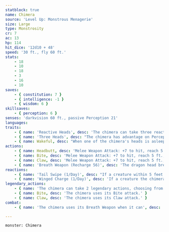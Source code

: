 ```yaml
---
statblock: true
name: Chimera
source: 'Level Up: Monstrous Menagerie'
size: Large
type: Monstrosity
cr: 7
ac: 13
hp: 114
hit_dice: '12d10 + 48'
speed: '30 ft., fly 60 ft.'
stats:
    - 18
    - 10
    - 18
    - 3
    - 16
    - 10
saves:
    - { constitution: 7 }
    - { intelligence: -1 }
    - { wisdom: 6 }
skillsaves:
    - { perception: 6 }
senses: 'darkvision 60 ft., passive Perception 21'
languages: 
traits:
    - { name: 'Reactive Heads', desc: 'The chimera can take three reactions per round, but not more than one per turn.' }
    - { name: 'Three Heads', desc: "The chimera has advantage on Perception checks and on saving throws against being blinded, charmed, deafened, frightened, stunned, and knocked unconscious, and it can't be flanked." }
    - { name: Wakeful, desc: "When one of the chimera's heads is asleep, the others are awake." }
actions:
    - { name: Headbutt, desc: 'Melee Weapon Attack: +7 to hit, reach 5 ft., one target. Hit: 11 (2d6 + 4) bludgeoning damage. The target must succeed on a DC 15 Strength saving throw or fall prone.' }
    - { name: Bite, desc: 'Melee Weapon Attack: +7 to hit, reach 5 ft., one target. Hit: 11 (2d6 + 4) piercing damage.' }
    - { name: Claw, desc: 'Melee Weapon Attack: +7 to hit, reach 5 ft., one target. Hit: 9 (2d4 + 4) slashing damage, or 14 (4d4 + 4) slashing damage against a prone target.' }
    - { name: 'Breath Weapon (Recharge 56)', desc: 'The dragon head breathes fire in a 15-foot cone. Creatures in the area make a DC 15 Dexterity saving throw, taking 21 (6d6) fire damage on a failed save or half damage on a success.' }
reactions:
    - { name: 'Tail Swipe (1/Day)', desc: "If a creature within 5 feet hits the chimera with a melee attack, the attacker is battered by the chimera's tail. The attacker makes a DC 15 Strength saving throw. On a failure, it takes 9 (2d4 + 4) bludgeoning damage and is pushed 10 feet from the chimera and knocked prone." }
    - { name: 'Winged Charge (1/Day)', desc: 'If a creature the chimera can see hits it with a ranged attack, the chimera leaps off the ground and moves up to its fly speed towards the attacker. If within range, the chimera then makes a headbutt attack against the attacker.' }
legendary_actions:
    - { name: 'The chimera can take 2 legendary actions, choosing from the options below', desc: "Only one legendary action can be used at a time and only at the end of another creature's turn. It regains spent legendary actions at the start of its turn." }
    - { name: Bite, desc: 'The chimera uses its Bite attack.' }
    - { name: Claw, desc: 'The chimera uses its Claw attack.' }
combat:
    - { name: 'The chimera uses its Breath Weapon when it can', desc: 'It usually makes a headbutt attack on its turn, and it uses each of its legendary actions to claw a prone creature or bite anyone else. If a creature hits it with a particularly potent ranged attack, it uses its Winged Charge to try to punish that creature. It fights to the death.' }

---
```

```statblock
monster: Chimera
```
